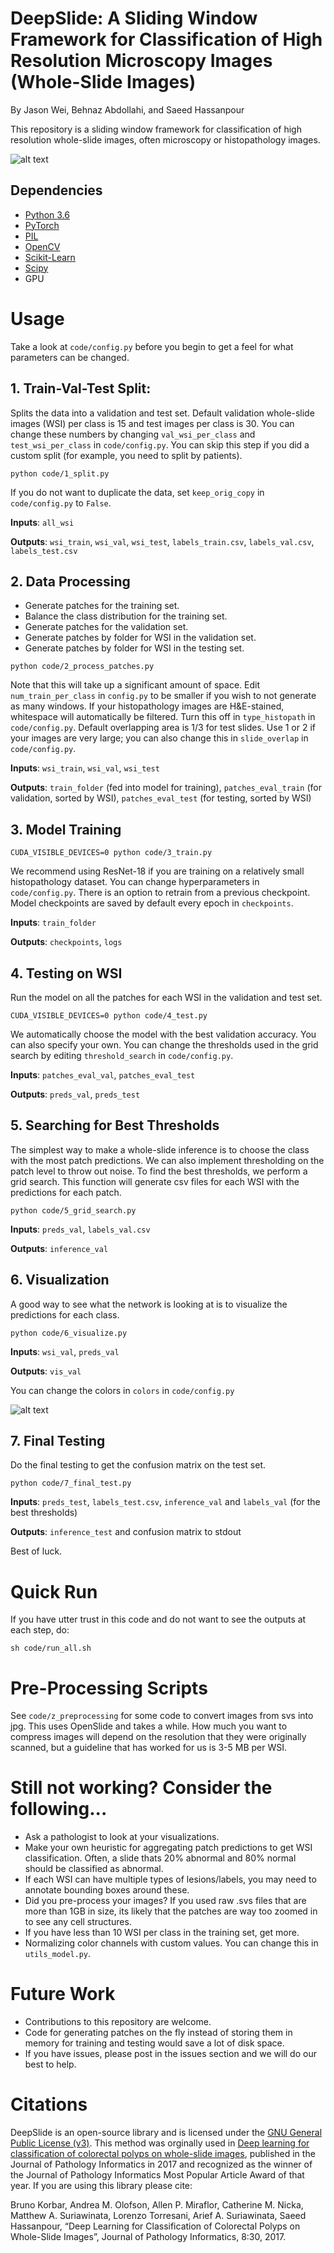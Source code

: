 # DeepSlide: A Sliding Window Framework for Classification of High Resolution Microscopy Images (Whole-Slide Images)

By Jason Wei, Behnaz Abdollahi, and Saeed Hassanpour

This repository is a sliding window framework for classification of high resolution whole-slide images, often microscopy or histopathology images. 

![alt text](figures/figure-2-color.jpeg)

## Dependencies
- [Python 3.6](https://www.anaconda.com/download/#macos)
- [PyTorch](https://pytorch.org/)
- [PIL](https://pillow.readthedocs.io/en/5.3.x/)
- [OpenCV](https://opencv.org/)
- [Scikit-Learn](https://scikit-learn.org/stable/install.html)
- [Scipy](https://www.scipy.org/)
- GPU

# Usage

Take a look at `code/config.py` before you begin to get a feel for what parameters can be changed.

## 1. Train-Val-Test Split:

Splits the data into a validation and test set. Default validation whole-slide images (WSI) per class is 15 and test images per class is 30. You can change these numbers by changing `val_wsi_per_class` and `test_wsi_per_class` in `code/config.py`. You can skip this step if you did a custom split (for example, you need to split by patients).

```
python code/1_split.py
```

If you do not want to duplicate the data, set `keep_orig_copy` in `code/config.py` to `False`.

**Inputs**: `all_wsi`

**Outputs**: `wsi_train`, `wsi_val`, `wsi_test`, `labels_train.csv`, `labels_val.csv`, `labels_test.csv`



## 2. Data Processing

- Generate patches for the training set.
- Balance the class distribution for the training set.
- Generate patches for the validation set.
- Generate patches by folder for WSI in the validation set.
- Generate patches by folder for WSI in the testing set.

```
python code/2_process_patches.py
```

Note that this will take up a significant amount of space. Edit `num_train_per_class` in `config.py` to be smaller if you wish to not generate as many windows. If your histopathology images are H&E-stained, whitespace will automatically be filtered. Turn this off in `type_histopath` in `code/config.py`. Default overlapping area is 1/3 for test slides. Use 1 or 2 if your images are very large; you can also change this in `slide_overlap` in `code/config.py`.

**Inputs**: `wsi_train`, `wsi_val`, `wsi_test`

**Outputs**: `train_folder` (fed into model for training), `patches_eval_train` (for validation, sorted by WSI), `patches_eval_test` (for testing, sorted by WSI)



## 3. Model Training

```
CUDA_VISIBLE_DEVICES=0 python code/3_train.py
```

We recommend using ResNet-18 if you are training on a relatively small histopathology dataset. You can change hyperparameters in `code/config.py`. There is an option to retrain from a previous checkpoint. Model checkpoints are saved by default every epoch in `checkpoints`.

**Inputs**: `train_folder`

**Outputs**: `checkpoints`, `logs`



## 4. Testing on WSI

Run the model on all the patches for each WSI in the validation and test set.

```
CUDA_VISIBLE_DEVICES=0 python code/4_test.py
```

We automatically choose the model with the best validation accuracy. You can also specify your own. You can change the thresholds used in the grid search by editing `threshold_search` in `code/config.py`.

**Inputs**: `patches_eval_val`, `patches_eval_test`

**Outputs**: `preds_val`, `preds_test`



## 5. Searching for Best Thresholds

The simplest way to make a whole-slide inference is to choose the class with the most patch predictions. We can also implement thresholding on the patch level to throw out noise. To find the best thresholds, we perform a grid search. This function will generate csv files for each WSI with the predictions for each patch.

```
python code/5_grid_search.py
```

**Inputs**: `preds_val`, `labels_val.csv`

**Outputs**: `inference_val`



## 6. Visualization

A good way to see what the network is looking at is to visualize the predictions for each class.

```
python code/6_visualize.py
```

**Inputs**: `wsi_val`, `preds_val`

**Outputs**: `vis_val`

You can change the colors in `colors` in `code/config.py`

![alt text](figures/sample.jpeg)


## 7. Final Testing

Do the final testing to get the confusion matrix on the test set.

```
python code/7_final_test.py
```

**Inputs**: `preds_test`, `labels_test.csv`, `inference_val` and `labels_val` (for the best thresholds)

**Outputs**: `inference_test` and confusion matrix to stdout

Best of luck.

# Quick Run

If you have utter trust in this code and do not want to see the outputs at each step, do:
```
sh code/run_all.sh
```


# Pre-Processing Scripts

See `code/z_preprocessing` for some code to convert images from svs into jpg. This uses OpenSlide and takes a while. How much you want to compress images will depend on the resolution that they were originally scanned, but a guideline that has worked for us is 3-5 MB per WSI.


# Still not working? Consider the following...

- Ask a pathologist to look at your visualizations.
- Make your own heuristic for aggregating patch predictions to get WSI classification. Often, a slide thats 20% abnormal and 80% normal should be classified as abnormal.
- If each WSI can have multiple types of lesions/labels, you may need to annotate bounding boxes around these.
- Did you pre-process your images? If you used raw .svs files that are more than 1GB in size, its likely that the patches are way too zoomed in to see any cell structures.
- If you have less than 10 WSI per class in the training set, get more.
- Normalizing color channels with custom values. You can change this in `utils_model.py`.

# Future Work

- Contributions to this repository are welcome. 
- Code for generating patches on the fly instead of storing them in memory for training and testing would save a lot of disk space.
- If you have issues, please post in the issues section and we will do our best to help.

# Citations

DeepSlide is an open-source library and is licensed under the [GNU General Public License (v3)](https://www.gnu.org/licenses/gpl-3.0.en.html). This method was orginally used in [Deep learning for classification of colorectal polyps on whole-slide images](http://www.jpathinformatics.org/article.asp?issn=2153-3539;year=2017;volume=8;issue=1;spage=30;epage=30;aulast=Korbar), published in the Journal of Pathology Informatics in 2017 and recognized as the winner of the Journal of Pathology Informatics Most Popular Article Award of that year. If you are using this library please cite:


Bruno Korbar, Andrea M. Olofson, Allen P. Miraflor, Catherine M. Nicka, Matthew A. Suriawinata, Lorenzo Torresani, Arief A. Suriawinata, Saeed Hassanpour, “Deep Learning for Classification of Colorectal Polyps on Whole-Slide Images”, Journal of Pathology Informatics, 8:30, 2017.


